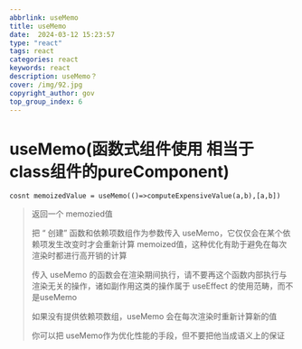 ```yaml
---
abbrlink: useMemo
title: useMemo
date:  2024-03-12 15:23:57
type: "react"
tags: react
categories: react
keywords: react
description: useMemo？
cover: /img/92.jpg
copyright_author: gov
top_group_index: 6
---
```

# useMemo(函数式组件使用 相当于class组件的pureComponent)

```react
cosnt memoizedValue = useMemo(()=>computeExpensiveValue(a,b),[a,b])
```

> 返回一个 memozied值
>
> 把 “ 创建” 函数和依赖项数组作为参数传入 useMemo，它仅仅会在某个依赖项发生改变时才会重新计算 memoized值，这种优化有助于避免在每次渲染时都进行高开销的计算
>
> 传入 useMemo 的函数会在渲染期间执行，请不要再这个函数内部执行与渲染无关的操作，诸如副作用这类的操作属于 useEffect 的使用范畴，而不是useMemo
>
> 如果没有提供依赖项数组，useMemo 会在每次渲染时重新计算新的值
>
> 你可以把 useMemo作为优化性能的手段，但不要把他当成语义上的保证